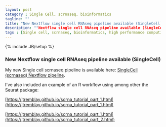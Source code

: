 ```yaml
---
layout: post
category : Single Cell, scrnaseq, bioinformatics
tagline: ""
title: "New Nextflow single cell RNAseq pipeline available (SingleCell)"
description: ""Nextflow single cell RNAseq pipeline available (SingleCell)
tags : [Single cell, scrnaseq, bioinformatics, high performance computing]
---
```

{% include JB/setup %}

### New Nextflow single cell RNAseq pipeline available (SingleCell)
My new Single cell scrnaseq pipeline is available here: [SingleCell (scrnaseq) Nextflow pipeline](https://github.com/jtremblay/SingleCell). 

I've also included an example of an R workflow using among other the Seurat package:

[https://jtremblay.github.io/scrna_tutorial_part_1.html](https://jtremblay.github.io/scrna_tutorial_part_1.html)

[https://jtremblay.github.io/scrna_tutorial_part_1.html](https://jtremblay.github.io/scrna_tutorial_part_2.html)

